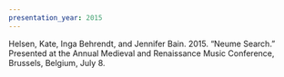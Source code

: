 ```yaml
---
presentation_year: 2015
---
```

Helsen, Kate, Inga Behrendt, and Jennifer Bain. 2015. “Neume Search.” Presented at the Annual Medieval and Renaissance Music Conference, Brussels, Belgium, July 8.
